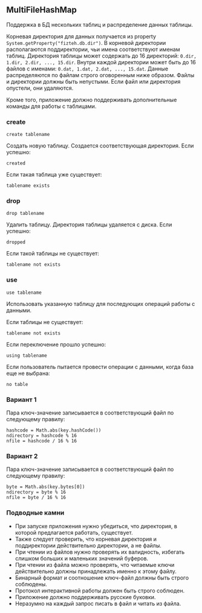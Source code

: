 ## MultiFileHashMap

Поддержка в БД нескольких таблиц и распределение данных таблицы.

Корневая директория для данных получается из property ```System.getProperty("fizteh.db.dir")```. В корневой директории
располагаются поддиректории, чьи имена соответствуют именам таблиц. Директория таблицы может содержать до 16
директорий: ```0.dir, 1.dir, 2.dir, ..., 15.dir```. Внутри каждой директории может быть до 16 файлов с именами:
```0.dat, 1.dat, 2.dat, ..., 15.dat```. Данные распределяются по файлам строго оговоренным ниже образом.
Файлы и директории должны быть непустыми. Если файл или директория опустели, они удаляются.

Кроме того, приложение должно поддерживать дополнительные команды для работы с таблицами.

### create
```
create tablename
```

Создать новую таблицу. Создается соответствующая директория. Если успешно:
```
created
```

Если такая таблица уже существует:
```
tablename exists
```

### drop
```
drop tablename
```

Удалить таблицу. Директория таблицы удаляется с диска. Если успешно:
```
dropped
```

Если такой таблицы не существует:
```
tablename not exists
```

### use
```
use tablename
```

Использовать указанную таблицу для последующих операций работы с данными.

Если таблицы не существует:
```
tablename not exists
```

Если переключение прошло успешно:
```
using tablename
```

Если пользователь пытается провести операции с данными, когда база еще не выбрана:
```
no table
```

### Вариант 1
Пара ключ-значение записывается в соответствующий файл по следующему правилу:
```
hashcode = Math.abs(key.hashCode())
ndirectory = hashcode % 16
nfile = hashcode / 16 % 16
```

### Вариант 2
Пара ключ-значение записывается в соответствующий файл по следующему правилу:
```
byte = Math.abs(key.bytes[0])
ndirectory = byte % 16
nfile = byte / 16 % 16
```

### Подводные камни

* При запуске приложения нужно убедиться, что директория, в которой предлагается работать, существует.
* Также следует проверить, что корневая директория и поддиректории действительно директории, а не файлы.
* При чтении из файлов нужно проверять их валидность, избегать слишком больших и маленьких значений буферов.
* При чтении из файла можно проверять, что читаемые ключи действительно должны принадлежать именно к этому файлу.
* Бинарный формат и соотношение ключ-файл должны быть строго соблюдены.
* Протокол интерактивной работы должен быть строго соблюден.
* Приложение должно поддерживать русские буковки.
* Неразумно на каждый запрос писать в файл и читать из файла.

